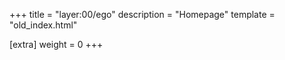 +++
title = "layer:00/ego"
description = "Homepage"
template = "old_index.html"

[extra]
weight = 0
+++
